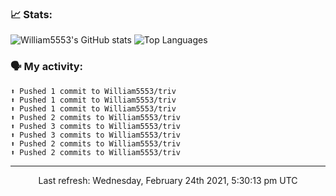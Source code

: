 ### 📈 Stats:
![William5553's GitHub stats](https://github-readme-stats.vercel.app/api?username=william5553&show_icons=true)
![Top Languages](https://github-readme-stats.vercel.app/api/top-langs/?username=william5553&langs_count=10&layout=compact)

### 🗣 My activity:
```
⬆️ Pushed 1 commit to William5553/triv
⬆️ Pushed 1 commit to William5553/triv
⬆️ Pushed 1 commit to William5553/triv
⬆️ Pushed 2 commits to William5553/triv
⬆️ Pushed 3 commits to William5553/triv
⬆️ Pushed 3 commits to William5553/triv
⬆️ Pushed 2 commits to William5553/triv
⬆️ Pushed 2 commits to William5553/triv
```

------------
<p align="center">Last refresh: Wednesday, February 24th 2021, 5:30:13 pm UTC</p>
